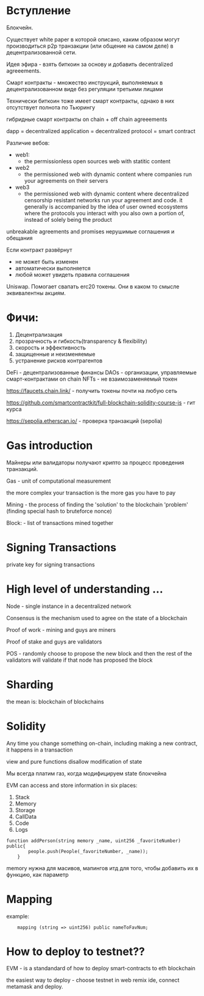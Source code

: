 # Вступление

Блокчейн. 

Существует white paper в которой описано, каким образом могут производиться p2p транзакции (или общение на самом деле) в децентрализованной сети.

Идея эфира - взять биткоин за основу и добавить decentralized agreeements.


Смарт контракты - множество инструкций, выполняемых в децентрализованном виде без регуляции третьими лицами


Технически биткоин тоже имеет смарт контракты, однако в них отсутствует полнота по Тьюрингу


гибридные смарт контракты
on chain + off chain agreeements

dapp = decentralized application = decentralized protocol = smart contract


Различие вебов:
- web1:
  - the permissionless open sources web with statitic content 
- web2
  - the permissioned web with dynamic content where companies run your agreements on their servers
- web3
  - the permissioned web with dynamic content where decentralized censorship resistant networks run your agreement and code. it generally is accompanied by the idea of user owned ecosystems where the protocols you interact with you also own a portion of, instead of solely being the product


unbreakable agreements and promises
нерушимые соглашения и обещания

Если контракт развёрнут
- не может быть изменен
- автоматически выполняется
- любой может увидеть правила соглашения



Uniswap. Помогает свапать erc20 токены. Они в каком то смысле эквивалентны акциям. 

# Фичи:

1. Децентрализация
2. прозрачность и гибкость(transparency & flexibility)
3. скорость и эффективность
4. защищенные и неизменяемые
5. устранение рисков контрагентов


DeFi - децентрализованные финансы
DAOs - организации, управляемые смарт-контрактами on chain
NFTs - не взаимозаменяемый токен

https://faucets.chain.link/ - получить токены почти на любую сеть

https://github.com/smartcontractkit/full-blockchain-solidity-course-js - гит курса

https://sepolia.etherscan.io/ - проверка транзакций (sepolia)



# Gas introduction

Майнеры или валидаторы получают крипто за процесс проведения транзакций.


Gas - unit of computational measurement

the more complex your transaction is the more gas you have to pay


Mining - the process of finding the 'solution' to the blockchain 'problem' (finding special hash to bruteforce nonce)


Block: - list of transactions mined together


# Signing Transactions

private key for signing transactions


# High level of understanding ...

Node - single instance in a decentralized network

Consensus is the mechanism used to agree on the state of a blockchain


Proof of work - mining
and guys are miners

Proof of stake
and guys are validators

POS - randomly choose to propose the new block and then the rest of the validators will validate if that node has proposed the block

# Sharding
the mean is: blockchain of blockchains




# Solidity


Any time you change something on-chain, including making a new contract, it happens in a transaction

view and pure functions disallow modification of state

Мы всегда платим газ, когда модифицируем state блокчейна



EVM can access and store information in six places:
1. Stack
2. Memory
3. Storage
4. CallData
5. Code
6. Logs

```
function addPerson(string memory _name, uint256 _favoriteNumber) public{
        people.push(People(_favoriteNumber, _name));
    }
```
memory нужна для масивов, мапингов итд для
того, чтобы добавить их в функцию, как параметр



# Mapping

example:
```
    mapping (string => uint256) public nameToFavNum;
```


# How to deploy to testnet??

EVM - is a standandard of how to deploy smart-contracts to eth blockchain

the easiest way to deploy - choose testnet in web remix ide, connect metamask and deploy.




